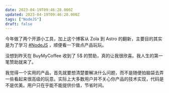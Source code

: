 ```yaml
---
date: 2023-04-19T09:46:28.000Z
updated: 2023-04-19T09:46:28.000Z
tags: ["NodeJS"]
draft: false
---
```


今年做了两个开源小工具，加上这个博客从 Zola 到 Astro 的翻新，主要目的其实是为了学习 [#NodeJS](/zh/tags/nodejs) ，顺便看一下做点产品玩玩。

没想到昨天在 BuyMyCoffee 收到了 5$ 的赞助，真的让我很欣喜。我人生的第一笔赞助就来了。

我觉得一个实用的产品，首先就要想清楚要解决什么问题，而不是随便拍脑袋去弄一些看起来很高级的玩意。实际上大多数用户并不关心你产品的技术实现，代码是不是优美。用户只在乎能不能提供价值，节省时间。
